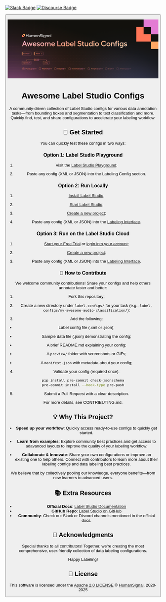 [![Slack Badge](https://img.shields.io/badge/Join%20the%20Slack%20community-4A154B?logo=slack&logoColor=white&style=for-the-badge)](https://slack.labelstud.io/?source=github-2)
[![Discourse Badge](https://img.shields.io/badge/Join%20the%20Discourse%20community-000000?logo=discourse&logoColor=white&style=for-the-badge)](https://community.labelstud.io/)


<button Join the Discourse Forum>

![Awesome Label Studio Configs](assets/banner-awesome-ls-configs.png)

# Awesome Label Studio Configs

A community-driven collection of Label Studio configs for various data annotation tasks—from bounding boxes and segmentation to text classification and more. Quickly find, test, and share configurations to accelerate your labeling workflow.

## 🚀 Get Started

You can quickly test these configs in two ways:

### Option 1: Label Studio Playground

1. Visit the [Label Studio Playground](https://labelstud.io/playground/);

2. Paste any config (XML or JSON) into the Labeling Config section.

### Option 2: Run Locally

1. [Install Label Studio](https://labelstud.io/guide/install);

2. [Start Label Studio](https://labelstud.io/guide/start);

3. [Create a new project](https://labelstud.io/guide/setup_project);

4. Paste any config (XML or JSON) into the [Labeling Interface](https://labelstud.io/guide/setup).

### Option 3: Run on the Label Studio Cloud

1. [Start your Free Trial](https://app.humansignal.com/user/cloud-trial?offer=d9a5) or [login into your account](https://app.humansignal.com/user/login/);

2. [Create a new project](https://docs.humansignal.com/guide/setup_project);

3. Paste any config (XML or JSON) into the [Labeling Interface](https://docs.humansignal.com/guide/setup).

### 🤝 How to Contribute

We welcome community contributions! Share your configs and help others annotate faster and better:

1. Fork this repository;

2. Create a new directory under `label-configs/` for your task (e.g., `label-configs/my-awesome-audio-classification/`);

3. Add the following:

- Label config file (.xml or .json);

- Sample data file (.json) demonstrating the config;

- A brief README.md explaining your config;

- A `preview/` folder with screenshots or GIFs;

- A `manifest.json` with metadata about your config;

4. Validate your config (required once):

```bash
pip install pre-commit check-jsonschema
pre-commit install --hook-type pre-push
```

5. Submit a Pull Request with a clear description.

For more details, see CONTRIBUTING.md.

## 💡 Why This Project?

- **Speed up your workflow**: Quickly access ready-to-use configs to quickly get started.

- **Learn from examples**: Explore community best practices and get access to adavanced layouts to improve the quality of your labeling workflow. 

- **Collaborate & Innovate**: Share your own configurations or improve an existing one to help others. Connect with contributors to learn more about their labeling configs and data labeling best practices.

We believe that by collectively pooling our knowledge, everyone benefits—from new learners to advanced users.

## 📚 Extra Resources

- **Official Docs**: [Label Studio Documentation](https://labelstud.io)
- **GitHub Repo**: [Label Studio on GitHub](https://github.com/HumanSignal/label-studio/)
- **Community**: Check out Slack or Discord channels mentioned in the official docs.

## 🙏 Acknowledgments

Special thanks to all contributors! Together, we're creating the most comprehensive, user-friendly collection of data labeling configurations.

Happy Labeling!

## 📜 License

This software is licensed under the [Apache 2.0 LICENSE](/LICENSE) © [HumanSignal](https://humansignal.com/). 2020-2025